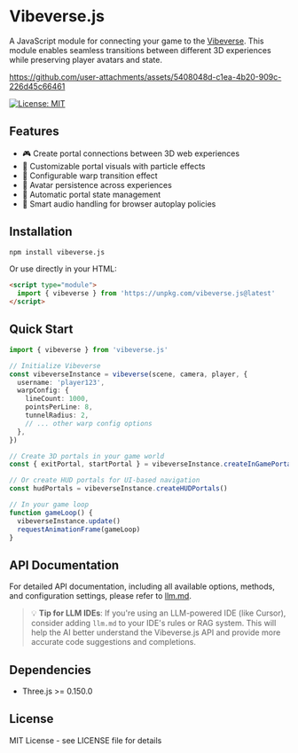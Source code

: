 # Vibeverse.js

A JavaScript module for connecting your game to the [Vibeverse](https://x.com/hashtag/vibeverse). This module enables seamless transitions between different 3D experiences while preserving player avatars and state.

https://github.com/user-attachments/assets/5408048d-c1ea-4b20-909c-226d45c66461

[![License: MIT](https://img.shields.io/badge/License-MIT-yellow.svg)](https://opensource.org/licenses/MIT)

## Features

- 🎮 Create portal connections between 3D web experiences
- 🎨 Customizable portal visuals with particle effects
- 🌟 Configurable warp transition effect
- 👤 Avatar persistence across experiences
- 🔄 Automatic portal state management
- 🎵 Smart audio handling for browser autoplay policies

## Installation

```bash
npm install vibeverse.js
```

Or use directly in your HTML:

```html
<script type="module">
  import { vibeverse } from 'https://unpkg.com/vibeverse.js@latest'
</script>
```

## Quick Start

```typescript
import { vibeverse } from 'vibeverse.js'

// Initialize Vibeverse
const vibeverseInstance = vibeverse(scene, camera, player, {
  username: 'player123',
  warpConfig: {
    lineCount: 1000,
    pointsPerLine: 8,
    tunnelRadius: 2,
    // ... other warp config options
  },
})

// Create 3D portals in your game world
const { exitPortal, startPortal } = vibeverseInstance.createInGamePortals()

// Or create HUD portals for UI-based navigation
const hudPortals = vibeverseInstance.createHUDPortals()

// In your game loop
function gameLoop() {
  vibeverseInstance.update()
  requestAnimationFrame(gameLoop)
}
```

## API Documentation

For detailed API documentation, including all available options, methods, and configuration settings, please refer to [llm.md](llm.md).

> 💡 **Tip for LLM IDEs**: If you're using an LLM-powered IDE (like Cursor), consider adding `llm.md` to your IDE's rules or RAG system. This will help the AI better understand the Vibeverse.js API and provide more accurate code suggestions and completions.

## Dependencies

- Three.js >= 0.150.0

## License

MIT License - see LICENSE file for details
